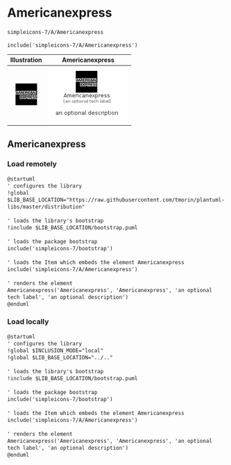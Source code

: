 # Americanexpress


```text
simpleicons-7/A/Americanexpress
```

```text
include('simpleicons-7/A/Americanexpress')
```



| Illustration | Americanexpress |
| :---: | :---: |
| ![illustration for Illustration](../../simpleicons-7/A/Americanexpress.png) | ![illustration for Americanexpress](../../simpleicons-7/A/Americanexpress.Local.png) |




## Americanexpress

### Load remotely
```plantuml
@startuml
' configures the library
!global $LIB_BASE_LOCATION="https://raw.githubusercontent.com/tmorin/plantuml-libs/master/distribution"

' loads the library's bootstrap
!include $LIB_BASE_LOCATION/bootstrap.puml

' loads the package bootstrap
include('simpleicons-7/bootstrap')

' loads the Item which embeds the element Americanexpress
include('simpleicons-7/A/Americanexpress')

' renders the element
Americanexpress('Americanexpress', 'Americanexpress', 'an optional tech label', 'an optional description')
@enduml
```

### Load locally
```plantuml
@startuml
' configures the library
!global $INCLUSION_MODE="local"
!global $LIB_BASE_LOCATION="../.."

' loads the library's bootstrap
!include $LIB_BASE_LOCATION/bootstrap.puml

' loads the package bootstrap
include('simpleicons-7/bootstrap')

' loads the Item which embeds the element Americanexpress
include('simpleicons-7/A/Americanexpress')

' renders the element
Americanexpress('Americanexpress', 'Americanexpress', 'an optional tech label', 'an optional description')
@enduml
```

